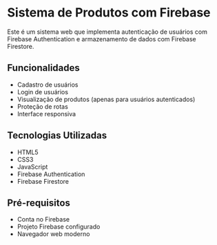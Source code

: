 # Sistema de Produtos com Firebase

Este é um sistema web que implementa autenticação de usuários com Firebase Authentication e armazenamento de dados com Firebase Firestore.

## Funcionalidades

- Cadastro de usuários
- Login de usuários
- Visualização de produtos (apenas para usuários autenticados)
- Proteção de rotas
- Interface responsiva

## Tecnologias Utilizadas

- HTML5
- CSS3
- JavaScript
- Firebase Authentication
- Firebase Firestore

## Pré-requisitos

- Conta no Firebase
- Projeto Firebase configurado
- Navegador web moderno

